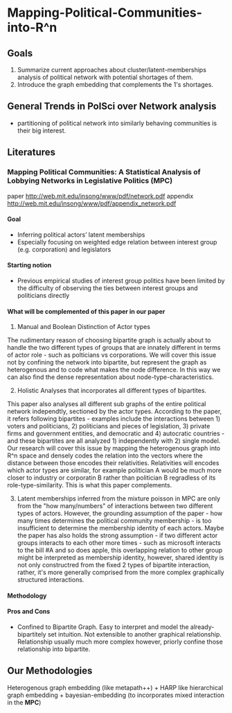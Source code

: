 # Mapping-Political-Communities-into-R^n
## Goals 
1. Summarize current approaches about cluster/latent-memberships analysis of political network with potential shortages of them. 
2. Introduce the graph embedding that complements the 1's shortages.

## General Trends in PolSci over Network analysis
- partitioning of political network into similarly behaving communities is their big interest.

## Literatures
### Mapping Political Communities: A Statistical Analysis of Lobbying Networks in Legislative Politics (MPC)
paper http://web.mit.edu/insong/www/pdf/network.pdf
appendix http://web.mit.edu/insong/www/pdf/appendix_network.pdf

#### Goal
- Inferring political actors’ latent memberships
- Especially focusing on weighted edge relation between interest group (e.g. corporation) and legislators
#### Starting notion
- Previous empirical studies of interest group politics have been limited by the difficulty of observing the ties between interest groups and politicians directly

#### What will be complemented of this paper in our paper
1. Manual and Boolean Distinction of Actor types

The rudimentary reason of choosing bipartite graph is actually about to handle the two different types of groups that are innately different in terms of actor role - such as polticians vs corporations. We will cover this issue not by confining the network into bipartite, but represent the graph as heterogenous and to code what makes the node difference. In this way we can also find the dense representation about node-type-characteristics. 

2. Holistic Analyses that incorporates all different types of bipartites.

This paper also analyses all different sub graphs of the entire political network independtly, sectioned by the actor types.
According to the paper, it refers following bipartites - examples include the interactions between 1) voters and politicians,
2) politicians and pieces of legislation, 3) private firms and government entities, and democratic and
4) autocratic countries - and these bipartites are all analyzed 1) independently with 2) single model. Our research will cover this issue by mapping the heterogenous graph into R^n space and densely codes the relation into the vectors where the distance between those encodes their relativities. Relativities will encodes which actor types are similar, for example politician A would be much more closer to industry or corporatin B rather than politician B regradless of its role-type-similarity. This is what this paper complements.

3. Latent memberships inferred from the mixture poisson in MPC are only from the "how many/numbers" of interactions between two different types of actors. However, the grounding assumption of the paper - how many times determines the political community membership - is too insufficient to determine the membership identity of each actors. Maybe the paper has also holds the strong assumption - if two different actor groups interacts to each other more times - such as microsoft interacts to the bill #A and so does apple, this overlapping relation to other group might be interpreted as membership identity, however, shared identity is not only constructred from the fixed 2 types of bipartite interaction, rather, it's more generally comprised from the more complex graphically structured interactions.



#### Methodology
  
#### Pros and Cons
- Confined to Bipartite Graph. Easy to interpret and model the already-bipartitely set intuition. Not extensible to another graphical relationship. Relationship usually much more complex however, priorly confine those relationship into bipartite. 

## Our Methodologies
Heterogenous graph embedding (like metapath++) + HARP like hierarchical graph embedding + bayesian-embedding (to incorporates mixed interaction in the **MPC**)
